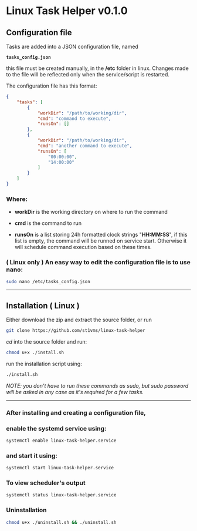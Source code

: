 # Linux Task Helper v0.1.0

## Configuration file

Tasks are added into a JSON configuration file,
named

**`tasks_config.json`**

this file must be created manually, in the **/etc** folder in linux. Changes made to the file will be reflected only when the service/script is restarted.

The configuration file has this format:
```json
{
    "tasks": [
        {
            "workDir": "/path/to/working/dir",
            "cmd": "command to execute",
            "runsOn": []
        },
        {
            "workDir": "/path/to/working/dir",
            "cmd": "another command to execute",
            "runsOn": [
                "00:00:00",
                "14:00:00"
            ]
        }
    ]
}
```

### Where:
- **workDir** is the working directory on where to run the command

- **cmd** is the command to run

- **runsOn** is a list storing 24h formatted clock strings
"**HH:MM:SS**", if this list is empty, the command will be runned on service start. Otherwise it will schedule command execution based on these times.

### ( Linux only ) An easy way to edit the configuration file is to use nano:
```bash
sudo nano /etc/tasks_config.json
```
-----

## Installation ( Linux )

Either download the zip and extract the source folder, or run

```bash
git clone https://github.com/st1vms/linux-task-helper
```

*cd* into the source folder and run:
```bash
chmod u+x ./install.sh
```

run the installation script using:
```bash
./install.sh
```
*NOTE: you don't have to run these commands as sudo, but sudo password will be asked in any case as it's required for a few tasks.*

---

### After installing and creating a configuration file,
### enable the systemd service using:
```bash
systemctl enable linux-task-helper.service
```

### and start it using:
```bash
systemctl start linux-task-helper.service
```


### To view scheduler's output

```bash
systemctl status linux-task-helper.service
```


### Uninstallation
```bash
chmod u+x ./uninstall.sh && ./uninstall.sh
```
